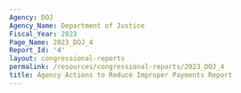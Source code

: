 ```yaml
---
Agency: DOJ
Agency_Name: Department of Justice
Fiscal_Year: 2023
Page_Name: 2023_DOJ_4
Report_Id: '4'
layout: congressional-reports
permalink: /resources/congressional-reports/2023_DOJ_4
title: Agency Actions to Reduce Improper Payments Report
---
```

